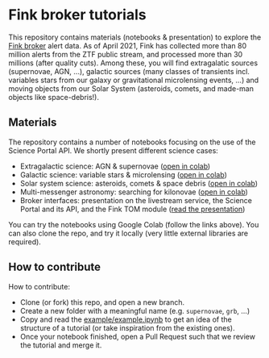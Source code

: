 # Fink broker tutorials

This repository contains materials (notebooks & presentation) to explore the [Fink broker](https://fink-broker.org) alert data. As of April 2021, Fink has collected more than 80 million alerts from the ZTF public stream, and processed more than 30 millions (after quality cuts). Among these, you will find extragalatic sources (supernovae, AGN, ...), galactic sources (many classes of transients incl. variables stars from our galaxy or gravitational microlensing events, ...) and moving objects from our Solar System (asteroids, comets, and made-man objects like space-debris!).

## Materials

The repository contains a number of notebooks focusing on the use of the Science Portal API. We shortly present different science cases:

- Extragalactic science: AGN & supernovae ([open in colab]())
- Galactic science: variable stars & microlensing ([open in colab]())
- Solar system science: asteroids, comets & space debris ([open in colab]())
- Multi-messenger astronomy: searching for kilonovae ([open in colab]())
- Broker interfaces: presentation on the livestream service, the Science Portal and its API, and the Fink TOM module ([read the presentation]())


You can try the notebooks using Google Colab (follow the links above). You can also clone the repo, and try it locally (very little external libraries are required).

## How to contribute

How to contribute:

- Clone (or fork) this repo, and open a new branch.
- Create a new folder with a meaningful name (e.g. `supernovae`, `grb`, ...)
- Copy and read the [example/example.ipynb](example/example.ipynb) to get an  idea of the structure of a tutorial (or take inspiration from the existing ones).
- Once your notebook finished, open a Pull Request such that we review the tutorial and merge it.
